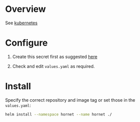 # Overview
See [kubernetes](https://github.com/nuriel77/hornet-playbook/blob/main/docs/kubernetes.md)

# Configure

1. Create this secret first as suggested [here](../../../docs/kubernetes.md#prepare)

2. Check and edit `values.yaml` as required.

# Install

Specify the correct repository and image tag or set those in the `values.yaml`:
```sh
helm install --namespace hornet --name hornet ./
```
